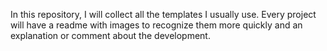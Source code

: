 In this repository, I will collect all the templates I usually use. Every project will have a readme with images to recognize them more quickly and an explanation or comment about the development.